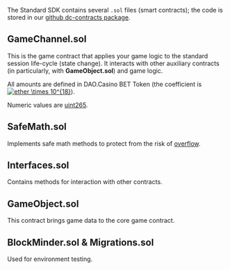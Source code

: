 The Standard SDK contains several `.sol` files (smart contracts); the code is stored in our [github dc-contracts package](https://github.com/DaoCasino/dc-contracts). 
## GameChannel.sol
This is the game contract that applies your game logic to the standard session life-cycle (state change). It interacts with other auxiliary contracts (in particularly, with **GameObject.sol**) and game logic.

All amounts are defined in DAO.Casino BET Token (the coefficient is <a href="http://www.codecogs.com/eqnedit.php?latex=ether&space;\times&space;10^{18}" target="_blank"><img src="http://latex.codecogs.com/gif.latex?ether&space;\times&space;10^{18}" title="ether \times 10^{18}" /></a>). 

Numeric values are [uint265](https://ethereum.stackexchange.com/questions/29946/what-is-uint256).

## SafeMath.sol
Implements safe math methods to protect from the risk of [overflow](https://ethereumdev.io/safemath-protect-overflows/).
## Interfaces.sol
Contains methods for interaction with other contracts. 
## GameObject.sol
This contract brings game data to the core game contract. 
## BlockMinder.sol & Migrations.sol

Used for environment testing.

